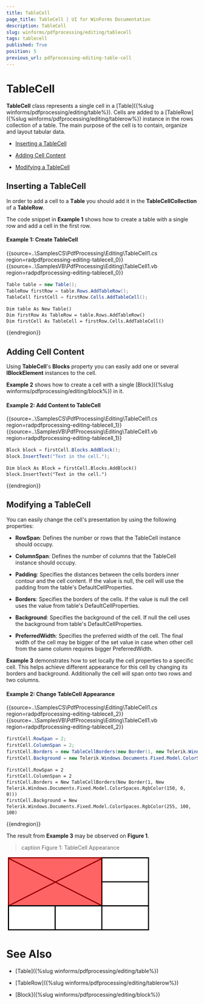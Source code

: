 ```yaml
---
title: TableCell
page_title: TableCell | UI for WinForms Documentation
description: TableCell
slug: winforms/pdfprocessing/editing/tablecell
tags: tablecell
published: True
position: 5
previous_url: pdfprocessing-editing-table-cell
---
```


# TableCell

__TableCell__ class represents a single cell in a [Table]({%slug winforms/pdfprocessing/editing/table%}). Cells are added to a [TableRow]({%slug winforms/pdfprocessing/editing/tablerow%}) instance in the rows collection of a table. The main purpose of the cell is to contain, organize and layout tabular data.

* [Inserting a TableCell](#inserting-a-tablecell)

* [Adding Cell Content](#adding-cell-content)

* [Modifying a TableCell](#modifying-a-tablecell)

## Inserting a TableCell

In order to add a cell to а __Тable__ you should add it in the __TableCellCollection__ of a __TableRow__.

The code snippet in __Example 1__ shows how to create a table with a single row and add a cell in the first row.

#### Example 1: Create TableCell

{{source=..\SamplesCS\PdfProcessing\Editing\TableCell1.cs region=radpdfprocessing-editing-tablecell_0}} 
{{source=..\SamplesVB\PdfProcessing\Editing\TableCell1.vb region=radpdfprocessing-editing-tablecell_0}} 

````C#
Table table = new Table();
TableRow firstRow = table.Rows.AddTableRow();
TableCell firstCell = firstRow.Cells.AddTableCell();

````
````VB.NET
Dim table As New Table()
Dim firstRow As TableRow = table.Rows.AddTableRow()
Dim firstCell As TableCell = firstRow.Cells.AddTableCell()

````

{{endregion}}

## Adding Cell Content

Using __TableCell__'s __Blocks__ property you can easily add one or several __IBlockElement__ instances to the cell.

__Example 2__ shows how to create a cell with a single [Block]({%slug winforms/pdfprocessing/editing/block%}) in it.

#### Example 2: Add Content to TableCell

{{source=..\SamplesCS\PdfProcessing\Editing\TableCell1.cs region=radpdfprocessing-editing-tablecell_1}} 
{{source=..\SamplesVB\PdfProcessing\Editing\TableCell1.vb region=radpdfprocessing-editing-tablecell_1}} 

````C#
Block block = firstCell.Blocks.AddBlock();
block.InsertText("Text in the cell.");

````
````VB.NET
Dim block As Block = firstCell.Blocks.AddBlock()
block.InsertText("Text in the cell.")

````

{{endregion}}

## Modifying a TableCell

You can easily change the cell's presentation by using the following properties:

* __RowSpan__: Defines the number or rows that the TableCell instance should occupy.

* __ColumnSpan__: Defines the number of columns that the TableCell instance should occupy.

* __Padding__: Specifies the distances between the cells borders inner contour and the cell content. If the value is null, the cell will use the padding from the table's DefaultCellProperties.

* __Borders__: Specifies the borders of the cells. If the value is null the cell uses the value from table's DefaultCellProperties.

* __Background__: Specifies the background of the cell. If null the cell uses the background from table's DefaultCellProperties.

* __PreferredWidth__: Specifies the preferred width of the cell. The final width of the cell may be bigger of the set value in case when other cell from the same column requires bigger PreferredWidth.

__Example 3__ demonstrates how to set locally the cell properties to a specific cell. This helps achieve different appearance for this cell by changing its borders and background. Additionally the cell will span onto two rows and two columns.

#### Example 2: Change TableCell Appearance

{{source=..\SamplesCS\PdfProcessing\Editing\TableCell1.cs region=radpdfprocessing-editing-tablecell_2}} 
{{source=..\SamplesVB\PdfProcessing\Editing\TableCell1.vb region=radpdfprocessing-editing-tablecell_2}} 

````C#
firstCell.RowSpan = 2;
firstCell.ColumnSpan = 2;
firstCell.Borders = new TableCellBorders(new Border(1, new Telerik.Windows.Documents.Fixed.Model.ColorSpaces.RgbColor(150, 0, 0)));
firstCell.Background = new Telerik.Windows.Documents.Fixed.Model.ColorSpaces.RgbColor(255, 100, 100);

````
````VB.NET
firstCell.RowSpan = 2
firstCell.ColumnSpan = 2
firstCell.Borders = New TableCellBorders(New Border(1, New Telerik.Windows.Documents.Fixed.Model.ColorSpaces.RgbColor(150, 0, 0)))
firstCell.Background = New Telerik.Windows.Documents.Fixed.Model.ColorSpaces.RgbColor(255, 100, 100)

````

{{endregion}}

The result from __Example 3__ may be observed on __Figure 1__.
        
>caption Figure 1: TableCell Appearance

![pdfprocessing-editing-table-cell 001](images/pdfprocessing-editing-table-cell001.png)

# See Also

 * [Table]({%slug winforms/pdfprocessing/editing/table%})

 * [TableRow]({%slug winforms/pdfprocessing/editing/tablerow%})

 * [Block]({%slug winforms/pdfprocessing/editing/block%})